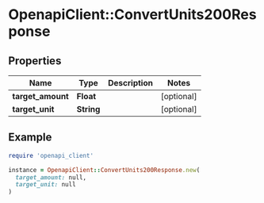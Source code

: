 # OpenapiClient::ConvertUnits200Response

## Properties

| Name | Type | Description | Notes |
| ---- | ---- | ----------- | ----- |
| **target_amount** | **Float** |  | [optional] |
| **target_unit** | **String** |  | [optional] |

## Example

```ruby
require 'openapi_client'

instance = OpenapiClient::ConvertUnits200Response.new(
  target_amount: null,
  target_unit: null
)
```

